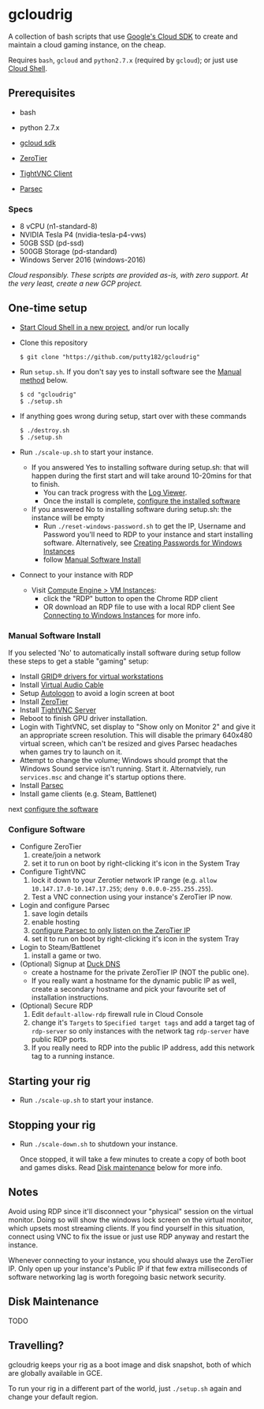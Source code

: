 # gcloudrig

A collection of bash scripts that use [Google's Cloud SDK](https://cloud.google.com/sdk/gcloud/) to create and maintain a cloud gaming instance, on the cheap.

Requires `bash`, `gcloud` and `python2.7.x` (required by `gcloud`); or just use [Cloud Shell](https://cloud.google.com/shell/).

## Prerequisites
-  bash
-  python 2.7.x
-  [gcloud sdk](https://cloud.google.com/sdk/install)

- [ZeroTier](https://zerotier.com/)
- [TightVNC Client](https://www.tightvnc.com/)
- [Parsec](https://parsecgaming.com/)

### Specs
-  8 vCPU (n1-standard-8)
-  NVIDIA Tesla P4 (nvidia-tesla-p4-vws)
-  50GB SSD (pd-ssd)
-  500GB Storage (pd-standard)
-  Windows Server 2016 (windows-2016)

*Cloud responsibly. These scripts are provided as-is, with zero support. At the very least, create a new GCP project.*

## One-time setup
-  [Start Cloud Shell in a new project](https://cloud.google.com/shell/docs/starting-cloud-shell), and/or run locally
-  Clone this repository
   ````
   $ git clone "https://github.com/putty182/gcloudrig"
   ````
-  Run `setup.sh`.  If you don't say yes to install software see the [Manual method](#manual-software-install) below.
   ````
   $ cd "gcloudrig"
   $ ./setup.sh
   ````
-  If anything goes wrong during setup, start over with these commands
   ````
   $ ./destroy.sh
   $ ./setup.sh
   ````
- Run `./scale-up.sh` to start your instance.
  - If you answered Yes to installing software during setup.sh:
    that will happen during the first start and will take around 10-20mins for that to finish.
    - You can track progress with the [Log Viewer](https://console.cloud.google.com/logs/viewer?resource=global&minLogLevel=200).
    - Once the install is complete, [configure the installed software](#configure-software)
  - If you answered No to installing software during setup.sh:
    the instance will be empty
    - Run `./reset-windows-password.sh` to get the IP, Username and Password you'll need to RDP to your instance and start installing software.
      Alternatively, see [Creating Passwords for Windows Instances](https://cloud.google.com/compute/docs/instances/windows/creating-passwords-for-windows-instances)
    - follow [Manual Software Install](#manual-software-install)

- Connect to your instance with RDP
  - Visit [Compute Engine > VM Instances](https://console.cloud.google.com/compute/instances):
    - click the "RDP" button to open the Chrome RDP client
    - OR download an RDP file to use with a local RDP client
    See [Connecting to Windows Instances](https://cloud.google.com/compute/docs/instances/connecting-to-instance#windows) for more info.

### Manual Software Install

If you selected 'No' to automatically install software during setup follow these steps to get a stable "gaming" setup:

- Install [GRID® drivers for virtual workstations](https://cloud.google.com/compute/docs/gpus/add-gpus#installing_gridwzxhzdk37_drivers_for_virtual_workstations)
- Install [Virtual Audio Cable](https://www.vb-audio.com/Cable/)
- Setup [Autologon](https://docs.microsoft.com/en-au/sysinternals/downloads/autologon) to avoid a login screen at boot
- Install [ZeroTier](https://zerotier.com/)
- Install [TightVNC Server](https://www.tightvnc.com/)
- Reboot to finish GPU driver installation.
- Login with TightVNC, set display to "Show only on Monitor 2" and give it an appropriate screen resolution.  This will disable the primary 640x480 virtual screen, which can't be resized and gives Parsec headaches when games try to launch on it.
- Attempt to change the volume; Windows should prompt that the Windows Sound service isn't running.  Start it.  Alternatviely, run `services.msc` and change it's startup options there.
- Install [Parsec](https://parsecgaming.com/)
- Install game clients (e.g. Steam, Battlenet)

next [configure the software](#configure-software)

### Configure Software 

- Configure ZeroTier
  1. create/join a network 
  1. set it to run on boot by right-clicking it's icon in the System Tray
- Configure TightVNC
  1. lock it down to your Zerotier network IP range (e.g. `allow 10.147.17.0-10.147.17.255`; `deny 0.0.0.0-255.255.255`).
  1. Test a VNC connection using your instance's ZeroTier IP now.
- Login and configure Parsec
  1. save login details
  1. enable hosting
  1. [configure Parsec to only listen on the ZeroTier IP](https://support.parsecgaming.com/hc/en-us/articles/115002766652-Setting-Up-A-VPN-To-Play-Games-On-A-Virtual-Local-Network)
  1. set it to run on boot by right-clicking it's icon in the system Tray
- Login to Steam/Battlenet
  1. install a game or two.
- (Optional) Signup at [Duck DNS](https://www.duckdns.org/)
  - create a hostname for the private ZeroTier IP (NOT the public one). 
  - If you really want a hostname for the dynamic public IP as well, create a secondary hostname and pick your favourite set of installation instructions.
- (Optional) Secure RDP
  1. Edit `default-allow-rdp` firewall rule in Cloud Console
  1. change it's `Targets` to `Specified target tags` and add a target tag of `rdp-server`
     so only instances with the network tag `rdp-server` have public RDP ports.
  1. If you really need to RDP into the public IP address, add this network tag to a running instance.

## Starting your rig
- Run `./scale-up.sh` to start your instance.

## Stopping your rig
- Run `./scale-down.sh` to shutdown your instance.

  Once stopped, it will take a few minutes to create a copy of both boot and
  games disks.  Read [Disk maintenance](#disk-maintenance) below for more info.

## Notes
Avoid using RDP since it'll disconnect your "physical" session on the virtual monitor.  Doing so will show the windows lock screen on the virtual monitor, which upsets most streaming clients.  If you find yourself in this situation, connect using VNC to fix the issue or just use RDP anyway and restart the instance.

Whenever connecting to your instance, you should always use the ZeroTier IP. Only open up your instance's Public IP if that few extra milliseconds of software networking lag is worth foregoing basic network security.

## Disk Maintenance

TODO

## Travelling?
gcloudrig keeps your rig as a boot image and disk snapshot, both of which are globally available in GCE.

To run your rig in a different part of the world, just `./setup.sh` again and change your default region.

